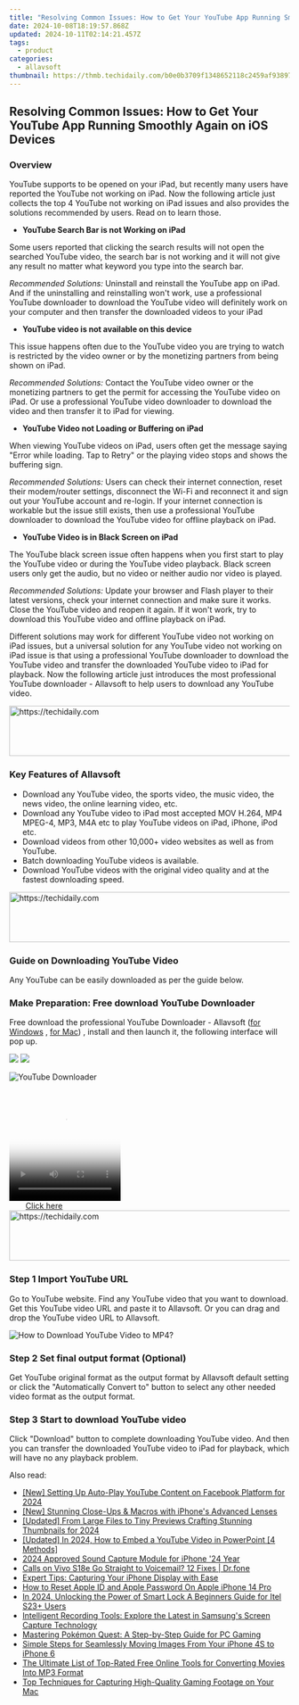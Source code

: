 ```yaml
---
title: "Resolving Common Issues: How to Get Your YouTube App Running Smoothly Again on iOS Devices"
date: 2024-10-08T18:19:57.868Z
updated: 2024-10-11T02:14:21.457Z
tags:
  - product
categories:
  - allavsoft
thumbnail: https://thmb.techidaily.com/b0e0b3709f1348652118c2459af9389796059e0f6579c4e1ae20b05da950739b.jpg
---
```


## Resolving Common Issues: How to Get Your YouTube App Running Smoothly Again on iOS Devices

### Overview

YouTube supports to be opened on your iPad, but recently many users have reported the YouTube not working on iPad. Now the following article just collects the top 4 YouTube not working on iPad issues and also provides the solutions recommended by users. Read on to learn those.

* **YouTube Search Bar is not Working on iPad**

Some users reported that clicking the search results will not open the searched YouTube video, the search bar is not working and it will not give any result no matter what keyword you type into the search bar.

_Recommended Solutions:_ Uninstall and reinstall the YouTube app on iPad. And if the uninstalling and reinstalling won't work, use a professional YouTube downloader to download the YouTube video will definitely work on your computer and then transfer the downloaded videos to your iPad

* **YouTube video is not available on this device**

This issue happens often due to the YouTube video you are trying to watch is restricted by the video owner or by the monetizing partners from being shown on iPad.

_Recommended Solutions:_ Contact the YouTube video owner or the monetizing partners to get the permit for accessing the YouTube video on iPad. Or use a professional YouTube video downloader to download the video and then transfer it to iPad for viewing.

* **YouTube Video not Loading or Buffering on iPad**

When viewing YouTube videos on iPad, users often get the message saying "Error while loading. Tap to Retry" or the playing video stops and shows the buffering sign.

_Recommended Solutions:_ Users can check their internet connection, reset their modem/router settings, disconnect the Wi-Fi and reconnect it and sign out your YouTube account and re-login. If your internet connection is workable but the issue still exists, then use a professional YouTube downloader to download the YouTube video for offline playback on iPad.

* **YouTube Video is in Black Screen on iPad**

The YouTube black screen issue often happens when you first start to play the YouTube video or during the YouTube video playback. Black screen users only get the audio, but no video or neither audio nor video is played.

_Recommended Solutions:_ Update your browser and Flash player to their latest versions, check your internet connection and make sure it works. Close the YouTube video and reopen it again. If it won't work, try to download this YouTube video and offline playback on iPad.

Different solutions may work for different YouTube video not working on iPad issues, but a universal solution for any YouTube video not working on iPad issue is that using a professional YouTube downloader to download the YouTube video and transfer the downloaded YouTube video to iPad for playback. Now the following article just introduces the most professional YouTube downloader - Allavsoft to help users to download any YouTube video.

<!-- affiliate ads begin -->
<a href="https://bluettide.pxf.io/c/5597632/2141683/17092" target="_top" id="2141683">
  <img src="//a.impactradius-go.com/display-ad/17092-2141683" border="0" alt="https://techidaily.com" width="728" height="90"/>
</a>
<img height="0" width="0" src="https://bluettide.pxf.io/i/5597632/2141683/17092" style="position:absolute;visibility:hidden;" border="0" />
<!-- affiliate ads end -->

### Key Features of Allavsoft

* Download any YouTube video, the sports video, the music video, the news video, the online learning video, etc.
* Download any YouTube video to iPad most accepted MOV H.264, MP4 MPEG-4, MP3, M4A etc to play YouTube videos on iPad, iPhone, iPod etc.
* Download videos from other 10,000+ video websites as well as from YouTube.
* Batch downloading YouTube videos is available.
* Download YouTube videos with the original video quality and at the fastest downloading speed.

<!-- affiliate ads begin -->
<a href="https://appsumo.8odi.net/c/5597632/2144285/7443" target="_top" id="2144285">
  <img src="//a.impactradius-go.com/display-ad/7443-2144285" border="0" alt="https://techidaily.com" width="728" height="90"/>
</a>
<img height="0" width="0" src="https://appsumo.8odi.net/i/5597632/2144285/7443" style="position:absolute;visibility:hidden;" border="0" />
<!-- affiliate ads end -->

### Guide on Downloading YouTube Video

Any YouTube can be easily downloaded as per the guide below.

### Make Preparation: Free download YouTube Downloader

Free download the professional YouTube Downloader - Allavsoft ([for Windows](https://tools.techidaily.com/allavsoft/products/) , [for Mac](https://tools.techidaily.com/allavsoft/products/)) , install and then launch it, the following interface will pop up.

[![](https://www.allavsoft.com/how-to/../images/how-to/free-download-win.jpg)](https://tools.techidaily.com/allavsoft/products/) [![](https://www.allavsoft.com/how-to/../images/how-to/free-download-mac.jpg)](https://tools.techidaily.com/allavsoft/products/)

![YouTube Downloader](https://www.allavsoft.com/how-to/../images/allavsoft/screen-shot-600.jpg)

<!-- affiliate ads begin -->
<span id="1374819">
					<video width="200" height="200" style="cursor:pointer"
           poster="//a.impactradius-go.com/display-clicktoplayimage/1374819.png"
           onclick="if(!this.playClicked){this.play();this.setAttribute('controls',true);this.playClicked=true;}">
	   <source src="//a.impactradius-go.com/display-ad/15852-1374819">
	   <img src="//a.impactradius-go.com/display-clicktoplayimage/1374819.png" style="border: none; height: 100%; width: 100%; object-fit: contain">
	</video>
	<div style="width:125px;text-align:center"><a href="javascript:window.open(decodeURIComponent('https%3A%2F%2Fthefitville.pxf.io%2Fc%2F5597632%2F1374819%2F15852'), '_blank');void(0);">Click here</a></div>
</span>
<img height="0" width="0" src="https://imp.pxf.io/i/5597632/1374819/15852" style="position:absolute;visibility:hidden;" border="0" />
<!-- affiliate ads end -->

<!-- affiliate ads begin -->
<a href="https://appsumo.8odi.net/c/5597632/2118305/7443" target="_top" id="2118305">
  <img src="//a.impactradius-go.com/display-ad/7443-2118305" border="0" alt="https://techidaily.com" width="728" height="90"/>
</a>
<img height="0" width="0" src="https://appsumo.8odi.net/i/5597632/2118305/7443" style="position:absolute;visibility:hidden;" border="0" />
<!-- affiliate ads end -->

### Step 1 Import YouTube URL

Go to YouTube website. Find any YouTube video that you want to download. Get this YouTube video URL and paste it to Allavsoft. Or you can drag and drop the YouTube video URL to Allavsoft.

![How to Download YouTube Video to MP4?](https://www.allavsoft.com/how-to/../images/how-to/download-rtmp-video/download-rtmp-video.jpg)

### Step 2 Set final output format (Optional)

Get YouTube original format as the output format by Allavsoft default setting or click the "Automatically Convert to" button to select any other needed video format as the output format.

### Step 3 Start to download YouTube video

Click "Download" button to complete downloading YouTube video. And then you can transfer the downloaded YouTube video to iPad for playback, which will have no any playback problem.

<ins class="adsbygoogle"
     style="display:block"
     data-ad-format="autorelaxed"
     data-ad-client="ca-pub-7571918770474297"
     data-ad-slot="1223367746"></ins>

<ins class="adsbygoogle"
     style="display:block"
     data-ad-client="ca-pub-7571918770474297"
     data-ad-slot="8358498916"
     data-ad-format="auto"
     data-full-width-responsive="true"></ins>

<span class="atpl-alsoreadstyle">Also read:</span>
<div><ul>
<li><a href="https://facebook-video-recording.techidaily.com/new-setting-up-auto-play-youtube-content-on-facebook-platform-for-2024/"><u>[New] Setting Up Auto-Play YouTube Content on Facebook Platform for 2024</u></a></li>
<li><a href="https://article-tips.techidaily.com/new-stunning-close-ups-and-macros-with-iphones-advanced-lenses/"><u>[New] Stunning Close-Ups & Macros with iPhone's Advanced Lenses</u></a></li>
<li><a href="https://vimeo-videos.techidaily.com/updated-from-large-files-to-tiny-previews-crafting-stunning-thumbnails-for-2024/"><u>[Updated] From Large Files to Tiny Previews Crafting Stunning Thumbnails for 2024</u></a></li>
<li><a href="https://youtube-tips.techidaily.com/ed-in-2024-how-to-embed-a-youtube-video-in-powerpoint-4-methods/"><u>[Updated] In 2024, How to Embed a YouTube Video in PowerPoint [4 Methods]</u></a></li>
<li><a href="https://extra-support.techidaily.com/2024-approved-sound-capture-module-for-iphone-24-year/"><u>2024 Approved Sound Capture Module for iPhone '24 Year</u></a></li>
<li><a href="https://howto.techidaily.com/calls-on-vivo-s18e-go-straight-to-voicemail-12-fixes-drfone-by-drfone-fix-android-problems-fix-android-problems/"><u>Calls on Vivo S18e Go Straight to Voicemail? 12 Fixes | Dr.fone</u></a></li>
<li><a href="https://discover-data.techidaily.com/expert-tips-capturing-your-iphone-display-with-ease/"><u>Expert Tips: Capturing Your iPhone Display with Ease</u></a></li>
<li><a href="https://apple-account.techidaily.com/how-to-reset-apple-id-and-apple-password-on-apple-iphone-14-pro-by-drfone-ios/"><u>How to Reset Apple ID and Apple Password On Apple iPhone 14 Pro</u></a></li>
<li><a href="https://unlock-android.techidaily.com/in-2024-unlocking-the-power-of-smart-lock-a-beginners-guide-for-itel-s23plus-users-by-drfone-android/"><u>In 2024, Unlocking the Power of Smart Lock A Beginners Guide for Itel S23+ Users</u></a></li>
<li><a href="https://discover-data.techidaily.com/intelligent-recording-tools-explore-the-latest-in-samsungs-screen-capture-technology/"><u>Intelligent Recording Tools: Explore the Latest in Samsung's Screen Capture Technology</u></a></li>
<li><a href="https://discover-data.techidaily.com/mastering-pokemon-quest-a-step-by-step-guide-for-pc-gaming/"><u>Mastering Pokémon Quest: A Step-by-Step Guide for PC Gaming</u></a></li>
<li><a href="https://discover-data.techidaily.com/simple-steps-for-seamlessly-moving-images-from-your-iphone-4s-to-iphone-6/"><u>Simple Steps for Seamlessly Moving Images From Your iPhone 4S to iPhone 6</u></a></li>
<li><a href="https://some-approaches.techidaily.com/the-ultimate-list-of-top-rated-free-online-tools-for-converting-movies-into-mp3-format/"><u>The Ultimate List of Top-Rated Free Online Tools for Converting Movies Into MP3 Format</u></a></li>
<li><a href="https://discover-data.techidaily.com/top-techniques-for-capturing-high-quality-gaming-footage-on-your-mac/"><u>Top Techniques for Capturing High-Quality Gaming Footage on Your Mac</u></a></li>
</ul></div>

